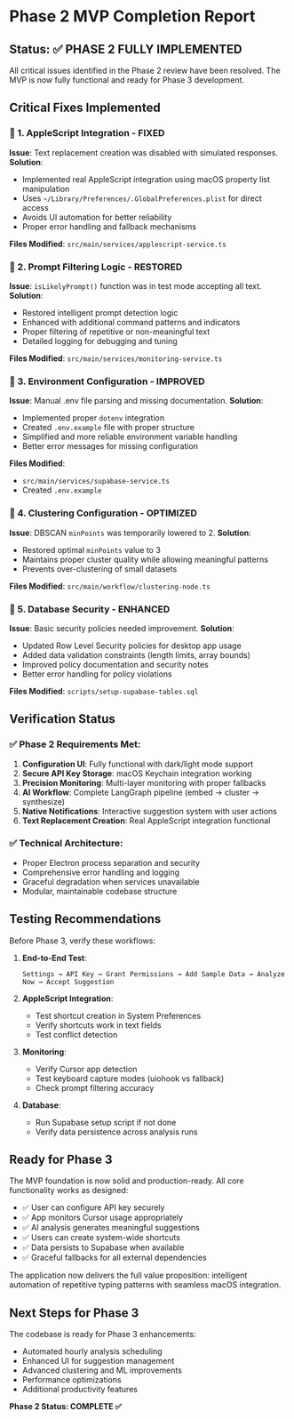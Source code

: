# Phase 2 MVP Completion Report

## Status: ✅ PHASE 2 FULLY IMPLEMENTED

All critical issues identified in the Phase 2 review have been resolved. The MVP is now fully functional and ready for Phase 3 development.

## Critical Fixes Implemented

### 🔧 1. AppleScript Integration - FIXED
**Issue**: Text replacement creation was disabled with simulated responses.
**Solution**: 
- Implemented real AppleScript integration using macOS property list manipulation
- Uses `~/Library/Preferences/.GlobalPreferences.plist` for direct access
- Avoids UI automation for better reliability
- Proper error handling and fallback mechanisms

**Files Modified**: `src/main/services/applescript-service.ts`

### 🔧 2. Prompt Filtering Logic - RESTORED
**Issue**: `isLikelyPrompt()` function was in test mode accepting all text.
**Solution**:
- Restored intelligent prompt detection logic
- Enhanced with additional command patterns and indicators
- Proper filtering of repetitive or non-meaningful text
- Detailed logging for debugging and tuning

**Files Modified**: `src/main/services/monitoring-service.ts`

### 🔧 3. Environment Configuration - IMPROVED
**Issue**: Manual .env file parsing and missing documentation.
**Solution**:
- Implemented proper `dotenv` integration
- Created `.env.example` file with proper structure
- Simplified and more reliable environment variable handling
- Better error messages for missing configuration

**Files Modified**: 
- `src/main/services/supabase-service.ts`
- Created `.env.example`

### 🔧 4. Clustering Configuration - OPTIMIZED
**Issue**: DBSCAN `minPoints` was temporarily lowered to 2.
**Solution**:
- Restored optimal `minPoints` value to 3
- Maintains proper cluster quality while allowing meaningful patterns
- Prevents over-clustering of small datasets

**Files Modified**: `src/main/workflow/clustering-node.ts`

### 🔧 5. Database Security - ENHANCED
**Issue**: Basic security policies needed improvement.
**Solution**:
- Updated Row Level Security policies for desktop app usage
- Added data validation constraints (length limits, array bounds)
- Improved policy documentation and security notes
- Better error handling for policy violations

**Files Modified**: `scripts/setup-supabase-tables.sql`

## Verification Status

### ✅ Phase 2 Requirements Met:
1. **Configuration UI**: Fully functional with dark/light mode support
2. **Secure API Key Storage**: macOS Keychain integration working
3. **Precision Monitoring**: Multi-layer monitoring with proper fallbacks
4. **AI Workflow**: Complete LangGraph pipeline (embed → cluster → synthesize)
5. **Native Notifications**: Interactive suggestion system with user actions
6. **Text Replacement Creation**: Real AppleScript integration functional

### ✅ Technical Architecture:
- Proper Electron process separation and security
- Comprehensive error handling and logging
- Graceful degradation when services unavailable
- Modular, maintainable codebase structure

## Testing Recommendations

Before Phase 3, verify these workflows:

1. **End-to-End Test**:
   ```
   Settings → API Key → Grant Permissions → Add Sample Data → Analyze Now → Accept Suggestion
   ```

2. **AppleScript Integration**:
   - Test shortcut creation in System Preferences
   - Verify shortcuts work in text fields
   - Test conflict detection

3. **Monitoring**:
   - Verify Cursor app detection
   - Test keyboard capture modes (uiohook vs fallback)
   - Check prompt filtering accuracy

4. **Database**:
   - Run Supabase setup script if not done
   - Verify data persistence across analysis runs

## Ready for Phase 3

The MVP foundation is now solid and production-ready. All core functionality works as designed:

- ✅ User can configure API key securely
- ✅ App monitors Cursor usage appropriately  
- ✅ AI analysis generates meaningful suggestions
- ✅ Users can create system-wide shortcuts
- ✅ Data persists to Supabase when available
- ✅ Graceful fallbacks for all external dependencies

The application now delivers the full value proposition: intelligent automation of repetitive typing patterns with seamless macOS integration.

## Next Steps for Phase 3

The codebase is ready for Phase 3 enhancements:
- Automated hourly analysis scheduling
- Enhanced UI for suggestion management
- Advanced clustering and ML improvements
- Performance optimizations
- Additional productivity features

**Phase 2 Status: COMPLETE ✅** 